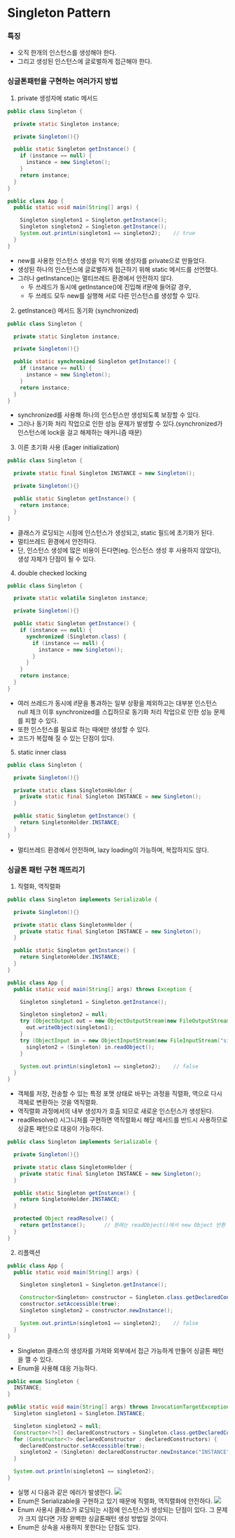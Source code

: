 # Singleton Pattern

### 특징
- 오직 한개의 인스턴스를 생성해야 한다.
- 그리고 생성된 인스턴스에 글로벌하게 접근해야 한다.

### 싱글톤패턴을 구현하는 여러가지 방법
1. private 생성자에 static 메서드
```java
public class Singleton {

  private static Singleton instance;

  private Singleton(){}

  public static Singleton getInstance() {
    if (instance == null) {
      instance = new Singleton();
    }
    return instance;
  }
}
```
```java
public class App {
  public static void main(String[] args) {

    Singleton singleton1 = Singleton.getInstance();
    Singleton singleton2 = Singleton.getInstance();
    System.out.printLn(singleton1 == singleton2);    // true
  }
}
```
- new를 사용한 인스턴스 생성을 막기 위해 생성자를 private으로 만들었다.
- 생성된 하나의 인스턴스에 글로벌하게 접근하기 위해 static 메서드를 선언했다.
- 그러나 getInstance()는 멀티쓰레드 환경에서 안전하지 않다.
  - 두 쓰레드가 동시에 getInstance()에 진입해 if문에 들어갈 경우,
  - 두 쓰레드 모두 new를 실행해 서로 다른 인스턴스를 생성할 수 있다.

2. getInstance() 메서드 동기화 (synchronized)
```java
public class Singleton {

  private static Singleton instance;

  private Singleton(){}

  public static synchronized Singleton getInstance() {
    if (instance == null) {
      instance = new Singleton();
    }
    return instance;
  }
}
```
- synchronized를 사용해 하나의 인스턴스만 생성되도록 보장할 수 있다.
- 그러나 동기화 처리 작업으로 인한 성능 문제가 발생할 수 있다.(synchronized가 인스턴스에 lock을 걸고 해제하는 매커니즘 때문)

3. 이른 초기화 사용 (Eager initialization)
```java
public class Singleton {

  private static final Singleton INSTANCE = new Singleton();

  private Singleton(){}

  public static Singleton getInstance() {
    return instance;
  }
}
```
- 클래스가 로딩되는 시점에 인스턴스가 생성되고, static 필드에 초기화가 된다.
- 멀티쓰레드 환경에서 안전하다.
- 단, 인스턴스 생성에 많은 비용이 든다면(eg. 인스턴스 생성 후 사용하지 않았다), 생성 자체가 단점이 될 수 있다.

4. double checked locking
```java
public class Singleton {

  private static volatile Singleton instance;

  private Singleton(){}

  public static Singleton getInstance() {
    if (instance == null) {
      synchronized (Singleton.class) {
        if (instance == null) {
          instance = new Singleton();
        }
      }
    }
    return instance;
  }
}
```
- 여러 쓰레드가 동시에 if문을 통과하는 일부 상황을 제외하고는 대부분 인스턴스 null 체크 이후 synchronized를 스킵하므로 동기화 처리 작업으로 인한 성능 문제를 피할 수 있다.
- 또한 인스턴스를 필요로 하는 때에만 생성할 수 있다.
- 코드가 복잡해 질 수 있는 단점이 있다.

5. static inner class
```java
public class Singleton {

  private Singleton(){}

  private static class SingletonHolder {
    private static final Singleton INSTANCE = new Singleton();
  }

  public static Singleton getInstance() {
    return SingletonHolder.INSTANCE;
  }
}
```
- 멀티쓰레드 환경에서 안전하며, lazy loading이 가능하며, 복잡하지도 않다.

### 싱글톤 패턴 구현 깨뜨리기
1. 직렬화, 역직렬화
```java
public class Singleton implements Serializable {

  private Singleton(){}

  private static class SingletonHolder {
    private static final Singleton INSTANCE = new Singleton();
  }

  public static Singleton getInstance() {
    return SingletonHolder.INSTANCE;
  }
}
```
```java
public class App {
  public static void main(String[] args) throws Exception {

    Singleton singleton1 = Singleton.getInstance();

    Singleton singleton2 = null;
    try (ObjectOutput out = new ObjectOutputStream(new FileOutputStream("singleton.obj"))) {
      out.writeObject(singleton1);
    }
    try (ObjectInput in = new ObjectInputStream(new FileInputStream("singleton.obj"))) {
      singleton2 = (Singleton) in.readObject();
    }

    System.out.printLn(singleton1 == singleton2);    // false
  }
}
```
-  객체를 저장, 전송할 수 있는 특정 포맷 상태로 바꾸는 과정을 직렬화, 역으로 다시 객체로 변환하는 것을 역직렬화.
-  역직렬화 과정에서의 내부 생성자가 호출 되므로 새로운 인스턴스가 생성된다.
-  readResolve() 시그니처를 구현하면 역직렬화시 해당 메서드를 반드시 사용하므로 싱글톤 패턴으로 대응이 가능하다.
```java
public class Singleton implements Serializable {

  private Singleton(){}

  private static class SingletonHolder {
    private static final Singleton INSTANCE = new Singleton();
  }

  public static Singleton getInstance() {
    return SingletonHolder.INSTANCE;
  }

  protected Object readResolve() {
    return getInstance();      // 원래는 readObject()에서 new Object 반환
  }
}
```

2. 리플렉션
```java
public class App {
  public static void main(String[] args) {

    Singleton singleton1 = Singleton.getInstance();

    Constructor<Singleton> constructor = Singleton.class.getDeclaredConstructor();
    constructor.setAccessible(true);
    Singleton singleton2 = constructor.newInstance();

    System.out.printLn(singleton1 == singleton2);    // false
  }
}
```
- Singleton 클래스의 생성자를 가져와 외부에서 접근 가능하게 만들어 싱글톤 패턴을 깰 수 있다.
- Enum을 사용해 대응 가능하다.
```java
public enum Singleton {
  INSTANCE;
}
```
```java
public static void main(String[] args) throws InvocationTargetException, InstantiationException, IllegalAccessException {
  Singleton singleton1 = Singleton.INSTANCE;

  Singleton singleton2 = null;
  Constructor<?>[] declaredConstructors = Singleton.class.getDeclaredConstructors();
  for (Constructor<?> declaredConstructor : declaredConstructors) {
    declaredConstructor.setAccessible(true);
    singleton2 = (Singleton) declaredConstructor.newInstance("INSTANCE");
  }

  System.out.println(singleton1 == singleton2);
}
```
- 실행 시 다음과 같은 에러가 발생한다.
![](https://github.com/YeongUkJang/effective-java-study/assets/123781240/5db52114-cb96-4bea-a76c-e53c0032ec1b)
- Enum은 Serializable을 구현하고 있기 때문에 직렬화, 역직렬화에 안전하다.
![](https://github.com/YeongUkJang/effective-java-study/assets/123781240/b74f393b-3456-483e-879d-8427944a27e9)
- Enum 사용시 클래스가 로딩되는 시점에 인스턴스가 생성되는 단점이 있다. 그 문제가 크지 않다면 가장 완벽한 싱글톤패턴 생성 방법일 것이다.
- Enum은 상속을 사용하지 못한다는 단점도 있다.
